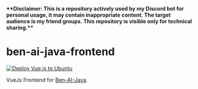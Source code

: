 <p align="left"><b>**Disclaimer: This is a repository actively used by my Discord bot for personal usage, it may contain inappropriate content. The target audience is my friend groups. This repository is visible only for technical sharing.**</b></p>

# ben-ai-java-frontend

[![Deploy Vue.js to Ubuntu](https://github.com/Benwyw/ben-ai-java-frontend/actions/workflows/npm.yml/badge.svg)](https://github.com/Benwyw/ben-ai-java-frontend/actions/workflows/npm.yml)

VueJs Frontend for [Ben-AI-Java](https://github.com/Benwyw/Ben-AI-Java).
